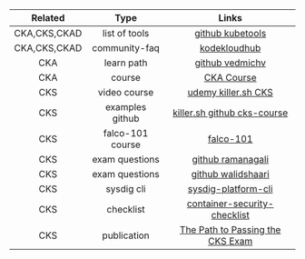 |     Related     |       Type       |                                                        Links                                                        |
|:---------------:|:----------------:|:-------------------------------------------------------------------------------------------------------------------:|
| CKA,CKS,CKAD    |  list of tools   |                             [github kubetools](https://github.com/collabnix/kubetools)                              |
| CKA,CKS,CKAD    |  community-faq   |                            [kodekloudhub](https://github.com/kodekloudhub/community-faq)                            |
| CKA             |    learn path    |                           [github vedmichv](https://github.com/vedmichv/CKA-learn-path/)                            |
| CKA             |      course      |               [CKA Course](https://github.com/kodekloudhub/certified-kubernetes-administrator-course)               |
| CKS             |   video course   |            [udemy killer.sh CKS](https://www.udemy.com/course/certified-kubernetes-security-specialist/)            |
| CKS             | examples github  |                 [killer.sh github cks-course](https://github.com/killer-sh/cks-course-environment)                  |
| CKS             | falco-101 course |                                   [falco-101](https://learn.sysdig.com/falco-101)                                   |
| CKS             |  exam questions  |        [github ramanagali](https://github.com/ramanagali/Interview_Guide/blob/main/CKS_Preparation_Guide.md)        |
| CKS             |  exam questions  |            [github walidshaari](https://github.com/walidshaari/Certified-Kubernetes-Security-Specialist)            |
| CKS             |    sysdig cli    |                      [sysdig-platform-cli](https://sysdiglabs.github.io/sysdig-platform-cli/)                       |
| CKS             |    checklist     | [container-security-checklist](https://github.com/krol3/container-security-checklist#secure-the-container-registry) |
| CKS             |   publication    |                                [The Path to Passing the CKS Exam](https://hackernoon.com/the-path-to-passing-the-cks-exam-from-challenges-to-creating-a-simulator)                                |

